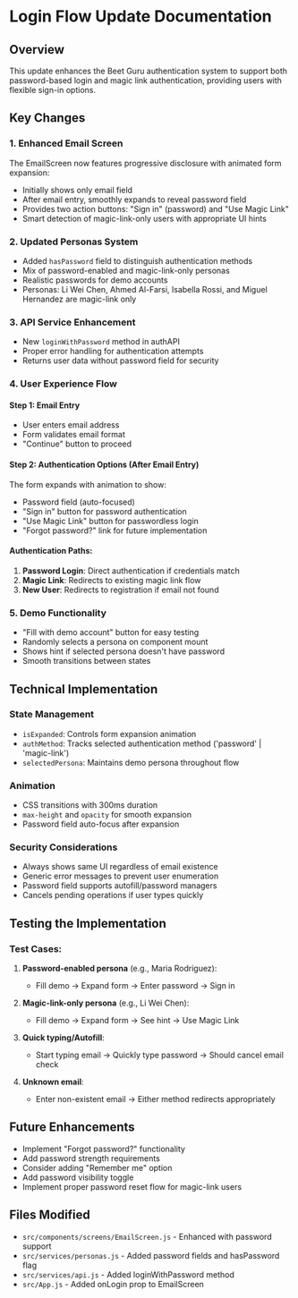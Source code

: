 # Login Flow Update Documentation

## Overview
This update enhances the Beet Guru authentication system to support both password-based login and magic link authentication, providing users with flexible sign-in options.

## Key Changes

### 1. Enhanced Email Screen
The EmailScreen now features progressive disclosure with animated form expansion:
- Initially shows only email field
- After email entry, smoothly expands to reveal password field
- Provides two action buttons: "Sign in" (password) and "Use Magic Link"
- Smart detection of magic-link-only users with appropriate UI hints

### 2. Updated Personas System
- Added `hasPassword` field to distinguish authentication methods
- Mix of password-enabled and magic-link-only personas
- Realistic passwords for demo accounts
- Personas: Li Wei Chen, Ahmed Al-Farsi, Isabella Rossi, and Miguel Hernandez are magic-link only

### 3. API Service Enhancement
- New `loginWithPassword` method in authAPI
- Proper error handling for authentication attempts
- Returns user data without password field for security

### 4. User Experience Flow

#### Step 1: Email Entry
- User enters email address
- Form validates email format
- "Continue" button to proceed

#### Step 2: Authentication Options (After Email Entry)
The form expands with animation to show:
- Password field (auto-focused)
- "Sign in" button for password authentication
- "Use Magic Link" button for passwordless login
- "Forgot password?" link for future implementation

#### Authentication Paths:
1. **Password Login**: Direct authentication if credentials match
2. **Magic Link**: Redirects to existing magic link flow
3. **New User**: Redirects to registration if email not found

### 5. Demo Functionality
- "Fill with demo account" button for easy testing
- Randomly selects a persona on component mount
- Shows hint if selected persona doesn't have password
- Smooth transitions between states

## Technical Implementation

### State Management
- `isExpanded`: Controls form expansion animation
- `authMethod`: Tracks selected authentication method ('password' | 'magic-link')
- `selectedPersona`: Maintains demo persona throughout flow

### Animation
- CSS transitions with 300ms duration
- `max-height` and `opacity` for smooth expansion
- Password field auto-focus after expansion

### Security Considerations
- Always shows same UI regardless of email existence
- Generic error messages to prevent user enumeration
- Password field supports autofill/password managers
- Cancels pending operations if user types quickly

## Testing the Implementation

### Test Cases:
1. **Password-enabled persona** (e.g., Maria Rodriguez):
   - Fill demo → Expand form → Enter password → Sign in

2. **Magic-link-only persona** (e.g., Li Wei Chen):
   - Fill demo → Expand form → See hint → Use Magic Link

3. **Quick typing/Autofill**:
   - Start typing email → Quickly type password → Should cancel email check

4. **Unknown email**:
   - Enter non-existent email → Either method redirects appropriately

## Future Enhancements
- Implement "Forgot password?" functionality
- Add password strength requirements
- Consider adding "Remember me" option
- Add password visibility toggle
- Implement proper password reset flow for magic-link users

## Files Modified
- `src/components/screens/EmailScreen.js` - Enhanced with password support
- `src/services/personas.js` - Added password fields and hasPassword flag
- `src/services/api.js` - Added loginWithPassword method
- `src/App.js` - Added onLogin prop to EmailScreen